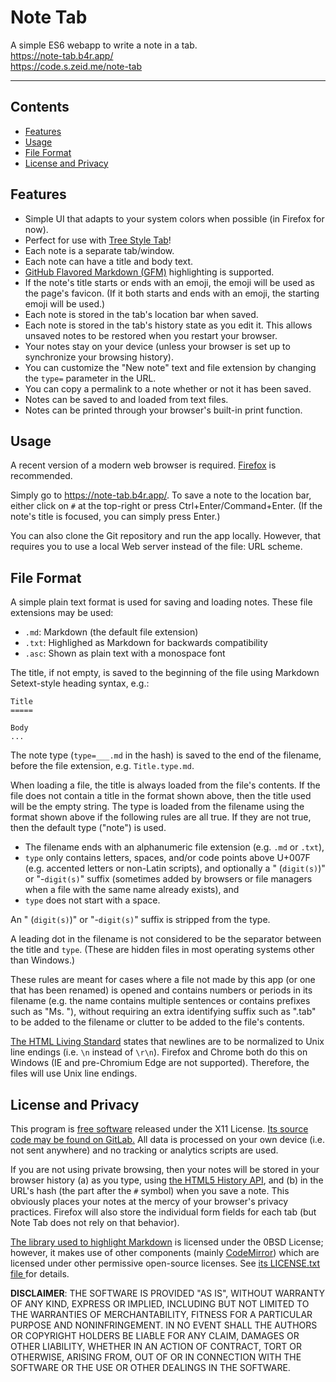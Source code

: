 Note Tab
========

A simple ES6 webapp to write a note in a tab.  
<https://note-tab.b4r.app/>  
<https://code.s.zeid.me/note-tab>

*                        *                        *                        *

Contents
--------

* [Features](#features)
* [Usage](#usage)
* [File Format](#file-format)
* [License and Privacy](#license-and-privacy)


Features
--------

* Simple UI that adapts to your system colors when possible (in Firefox for now).
* Perfect for use with [Tree Style Tab](https://addons.mozilla.org/firefox/addon/tree-style-tab/)!
* Each note is a separate tab/window.
* Each note can have a title and body text.
* [GitHub Flavored Markdown (GFM)](https://github.github.com/gfm/)
  highlighting is supported.
* If the note's title starts or ends with an emoji, the emoji will be used
  as the page's favicon.  (If it both starts and ends with an emoji, the
  starting emoji will be used.)
* Each note is stored in the tab's location bar when saved.
* Each note is stored in the tab's history state as you edit it.
  This allows unsaved notes to be restored when you restart your browser.
* Your notes stay on your device
  (unless your browser is set up to synchronize your browsing history).
* You can customize the "New note" text and file extension by changing
  the `type=` parameter in the URL.
* You can copy a permalink to a note whether or not it has been saved.
* Notes can be saved to and loaded from text files.
* Notes can be printed through your browser's built-in print function.


Usage
-----

A recent version of a modern web browser is required.
[Firefox](https://www.mozilla.org/firefox/) is recommended.

Simply go to <https://note-tab.b4r.app/>.  To save a note to the location bar,
either click on `#` at the top-right or press Ctrl+Enter/Command+Enter.  (If
the note's title is focused, you can simply press Enter.)

You can also clone the Git repository and run the app locally.  However, that
requires you to use a local Web server instead of the file: URL scheme.


File Format
-----------

A simple plain text format is used for saving and loading notes.
These file extensions may be used:

* `.md`: Markdown (the default file extension)
* `.txt`: Highlighed as Markdown for backwards compatibility
* `.asc`: Shown as plain text with a monospace font

The title, if not empty, is saved to the beginning of the file using
Markdown Setext-style heading syntax, e.g.:

```
Title
=====

Body
...
```

The note type (`type=___.md` in the hash) is saved to the end of the filename,
before the file extension, e.g. `Title.type.md`.

When loading a file, the title is always loaded from the file's contents.
If the file does not contain a title in the format shown above, then the
title used will be the empty string.  The type is loaded from the filename
using the format shown above if the following rules are all true.  If
they are not true, then the default type ("note") is used.

* The filename ends with an alphanumeric file extension (e.g. `.md` or `.txt`),
* `type` only contains letters, spaces, and/or code points above U+007F
  (e.g. accented letters or non-Latin scripts), and optionally
  a " (`digit(s)`)" or "-`digit(s)`" suffix (sometimes added by browsers
  or file managers when a file with the same name already exists),
  and
* `type` does not start with a space.

An " (`digit(s)`)" or "-`digit(s)`" suffix is stripped from the type.

A leading dot in the filename is not considered to be the separator
between the title and `type`.  (These are hidden files in most operating
systems other than Windows.)

These rules are meant for cases where a file not made by this app
(or one that has been renamed) is opened and contains numbers or
periods in its filename (e.g. the name contains multiple sentences
or contains prefixes such as "Ms. "), without requiring an extra
identifying suffix such as ".tab" to be added to the filename or
clutter to be added to the file's contents.

[The HTML Living Standard][html-textarea-api-value] states that newlines
are to be normalized to Unix line endings (i.e. `\n` instead of `\r\n`).
Firefox and Chrome both do this on Windows (IE and pre-Chromium Edge are
not supported).  Therefore, the files will use Unix line endings.

[html-textarea-api-value]: https://html.spec.whatwg.org/multipage/form-control-infrastructure.html#textFieldSelection


License and Privacy
-------------------

This program is [free software](https://www.gnu.org/philosophy/free-sw.html)
released under the X11 License.  [Its source code may be found on
GitLab.](https://code.s.zeid.me/note-tab)  All data is processed on your own
device (i.e. not sent anywhere) and no tracking or analytics scripts are used.

If you are not using private browsing, then your notes will be stored in your
browser history
(a) as you type, using [the HTML5 History API](https://developer.mozilla.org/docs/Web/API/History_API),
and (b) in the URL's hash (the part after the `#` symbol) when you save a
note.  This obviously places your notes at the mercy of your browser's
privacy practices.  Firefox will also store the individual form fields
for each tab (but Note Tab does not rely on that behavior).

[The library used to highlight Markdown](https://code.s.zeid.me/markupchisel)
is licensed under the 0BSD License; however, it makes use of other components
(mainly [CodeMirror](https://codemirror.net/)) which are licensed under other
permissive open-source licenses.  See [its LICENSE.txt file
](https://code.s.zeid.me/markupchisel/blob/main/LICENSE.txt) for details.

**DISCLAIMER**:
THE SOFTWARE IS PROVIDED "AS IS", WITHOUT WARRANTY OF ANY KIND, EXPRESS OR
IMPLIED, INCLUDING BUT NOT LIMITED TO THE WARRANTIES OF MERCHANTABILITY,
FITNESS FOR A PARTICULAR PURPOSE AND NONINFRINGEMENT. IN NO EVENT SHALL THE
AUTHORS OR COPYRIGHT HOLDERS BE LIABLE FOR ANY CLAIM, DAMAGES OR OTHER
LIABILITY, WHETHER IN AN ACTION OF CONTRACT, TORT OR OTHERWISE, ARISING FROM,
OUT OF OR IN CONNECTION WITH THE SOFTWARE OR THE USE OR OTHER DEALINGS IN
THE SOFTWARE.
